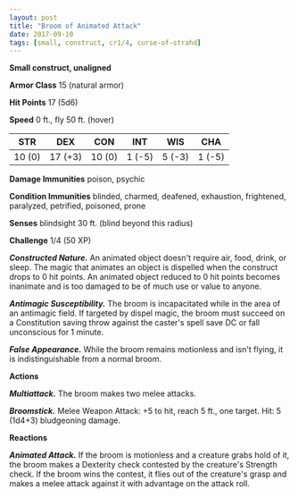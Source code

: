 ```yaml
---
layout: post
title: "Broom of Animated Attack"
date: 2017-09-10
tags: [small, construct, cr1/4, curse-of-strahd]
---
```


**Small construct, unaligned**

**Armor Class** 15 (natural armor)

**Hit Points** 17 (5d6)

**Speed** 0 ft., fly 50 ft. (hover)

|   STR   |   DEX   |   CON   |   INT   |   WIS   |   CHA   |
|:-----:|:-----:|:-----:|:-----:|:-----:|:-----:|
| 10 (0) | 17 (+3) | 10 (0) | 1 (-5) | 5 (-3) | 1 (-5) |

**Damage Immunities** poison, psychic

**Condition Immunities** blinded, charmed, deafened, exhaustion, frightened, paralyzed, petrified, poisoned, prone

**Senses** blindsight 30 ft. (blind beyond this radius)

**Challenge** 1/4 (50 XP)

***Constructed Nature.*** An animated object doesn't require air, food, drink, or sleep. The magic that animates an object is dispelled when the construct drops to 0 hit points. An animated object reduced to 0 hit points becomes inanimate and is too damaged to be of much use or value to anyone.

***Antimagic Susceptibility.*** The broom is incapacitated while in the area of an antimagic field. If targeted by dispel magic, the broom must succeed on a Constitution saving throw against the caster's spell save DC or fall unconscious for 1 minute.

***False Appearance.*** While the broom remains motionless and isn't flying, it is indistinguishable from a normal broom.

**Actions**

***Multiattack.*** The broom makes two melee attacks.

***Broomstick.*** Melee Weapon Attack: +5 to hit, reach 5 ft., one target. Hit: 5 (1d4+3) bludgeoning damage.

**Reactions**

***Animated Attack.*** If the broom is motionless and a creature grabs hold of it, the broom makes a Dexterity check contested by the creature's Strength check. If the broom wins the contest, it flies out of the creature's grasp and makes a melee attack against it with advantage on the attack roll.

